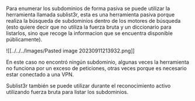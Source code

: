 Para enumerar los subdominios de forma pasiva se puede utilizar la herramienta llamada sublist3r, esta es una herramienta pasiva porque realiza la búsqueda de subdominios dentro de los motores de búsqueda (esto quiere decir que no utiliza la fuerza bruta y un diccionario para listarlos, sino que recoge la informacion que se encuentra disponible públicamente).

![[../../../Images/Pasted image 20230911213932.png]]

En este caso no encontró ningún subdominio, algunas veces la herramienta no funciona por un exceso de peticiones, otras veces porque es necesario estar conectado a una VPN.

Sublist3r también se puede utilizar durante el reconocimiento activo utilizando fuerza bruta para listar los subdominios.
